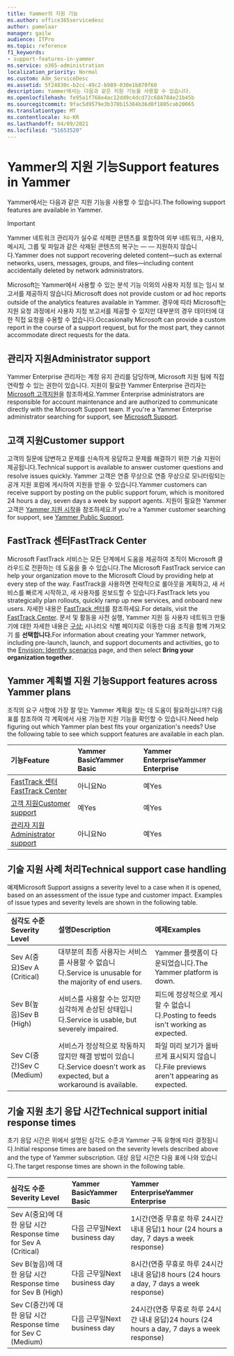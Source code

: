 ```yaml
---
title: Yammer의 지원 기능
ms.author: office365servicedesc
author: pamelaar
manager: gailw
audience: ITPro
ms.topic: reference
f1_keywords:
- support-features-in-yammer
ms.service: o365-administration
localization_priority: Normal
ms.custom: Adm_ServiceDesc
ms.assetid: 5f24830c-b2cc-49c2-b989-030e1b870f60
description: Yammer에서는 다음과 같은 지원 기능을 사용할 수 있습니다.
ms.openlocfilehash: fe95a1f768e4ac12dd9c4dcd72c684784e21b45b
ms.sourcegitcommit: 9fac5d9579e3b370b15384b36d0f1805cab20065
ms.translationtype: MT
ms.contentlocale: ko-KR
ms.lasthandoff: 04/09/2021
ms.locfileid: "51653520"
---
```

# <a name="support-features-in-yammer"></a><span data-ttu-id="6aaf4-103">Yammer의 지원 기능</span><span class="sxs-lookup"><span data-stu-id="6aaf4-103">Support features in Yammer</span></span>

<span data-ttu-id="6aaf4-104">Yammer에서는 다음과 같은 지원 기능을 사용할 수 있습니다.</span><span class="sxs-lookup"><span data-stu-id="6aaf4-104">The following support features are available in Yammer.</span></span>
  
> [!IMPORTANT]
> <span data-ttu-id="6aaf4-105">Yammer 네트워크 관리자가 실수로 삭제한 콘텐츠를 포함하여 외부 네트워크, 사용자, 메시지, 그룹 및 파일과 같은 삭제된 콘텐츠의 복구는 &mdash; &mdash; 지원하지 않습니다.</span><span class="sxs-lookup"><span data-stu-id="6aaf4-105">Yammer does not support recovering deleted content&mdash;such as external networks, users, messages, groups, and files&mdash;including content accidentally deleted by network administrators.</span></span>
>
> <span data-ttu-id="6aaf4-106">Microsoft는 Yammer에서 사용할 수 있는 분석 기능 이외의 사용자 지정 또는 임시 보고서를 제공하지 않습니다.</span><span class="sxs-lookup"><span data-stu-id="6aaf4-106">Microsoft does not provide custom or ad hoc reports outside of the analytics features available in Yammer.</span></span> <span data-ttu-id="6aaf4-107">경우에 따라 Microsoft는 지원 요청 과정에서 사용자 지정 보고서를 제공할 수 있지만 대부분의 경우 데이터에 대한 직접 요청을 수용할 수 없습니다.</span><span class="sxs-lookup"><span data-stu-id="6aaf4-107">Occasionally Microsoft can provide a custom report in the course of a support request, but for the most part, they cannot accommodate direct requests for the data.</span></span>

## <a name="administrator-support"></a><span data-ttu-id="6aaf4-108">관리자 지원</span><span class="sxs-lookup"><span data-stu-id="6aaf4-108">Administrator support</span></span>

<span data-ttu-id="6aaf4-p102">Yammer Enterprise 관리자는 계정 유지 관리를 담당하며, Microsoft 지원 팀에 직접 연락할 수 있는 권한이 있습니다. 지원이 필요한 Yammer Enterprise 관리자는 [Microsoft 고객지원](https://go.microsoft.com/fwlink/p/?LinkId=330922)을 참조하세요.</span><span class="sxs-lookup"><span data-stu-id="6aaf4-p102">Yammer Enterprise administrators are responsible for account maintenance and are authorized to communicate directly with the Microsoft Support team. If you're a Yammer Enterprise administrator searching for support, see [Microsoft Support](https://go.microsoft.com/fwlink/p/?LinkId=330922).</span></span>

## <a name="customer-support"></a><span data-ttu-id="6aaf4-111">고객 지원</span><span class="sxs-lookup"><span data-stu-id="6aaf4-111">Customer support</span></span>

<span data-ttu-id="6aaf4-112">고객의 질문에 답변하고 문제를 신속하게 응답하고 문제를 해결하기 위한 기술 지원이 제공됩니다.</span><span class="sxs-lookup"><span data-stu-id="6aaf4-112">Technical support is available to answer customer questions and resolve issues quickly.</span></span> <span data-ttu-id="6aaf4-113">Yammer 고객은 연중 무상으로 연중 무상으로 모니터링되는 공개 지원 포럼에 게시하여 지원을 받을 수 있습니다.</span><span class="sxs-lookup"><span data-stu-id="6aaf4-113">Yammer customers can receive support by posting on the public support forum, which is monitored 24 hours a day, seven days a week by support agents.</span></span> <span data-ttu-id="6aaf4-114">지원이 필요한 Yammer 고객은 [Yammer 지원 시작](https://go.microsoft.com/fwlink/p/?LinkId=330921)을 참조하세요.</span><span class="sxs-lookup"><span data-stu-id="6aaf4-114">If you're a Yammer customer searching for support, see [Yammer Public Support](https://go.microsoft.com/fwlink/p/?LinkId=330921).</span></span>
   
## <a name="fasttrack-center"></a><span data-ttu-id="6aaf4-115">FastTrack 센터</span><span class="sxs-lookup"><span data-stu-id="6aaf4-115">FastTrack Center</span></span>

<span data-ttu-id="6aaf4-116">Microsoft FastTrack 서비스는 모든 단계에서 도움을 제공하여 조직이 Microsoft 클라우드로 전환하는 데 도움을 줄 수 있습니다.</span><span class="sxs-lookup"><span data-stu-id="6aaf4-116">The Microsoft FastTrack service can help your organization move to the Microsoft Cloud by providing help at every step of the way.</span></span> <span data-ttu-id="6aaf4-117">FastTrack을 사용하면 전략적으로 롤아웃을 계획하고, 새 서비스를 빠르게 시작하고, 새 사용자를 온보드할 수 있습니다.</span><span class="sxs-lookup"><span data-stu-id="6aaf4-117">FastTrack lets you strategically plan rollouts, quickly ramp up new services, and onboard new users.</span></span> <span data-ttu-id="6aaf4-118">자세한 내용은 [FastTrack 센터](https://go.microsoft.com/fwlink/?LinkID=518597&amp;clcid=0x409)를 참조하세요.</span><span class="sxs-lookup"><span data-stu-id="6aaf4-118">For details, visit the [FastTrack Center](https://go.microsoft.com/fwlink/?LinkID=518597&amp;clcid=0x409).</span></span> <span data-ttu-id="6aaf4-119">문서 및 활동을 사전 실행, Yammer 지원 등 사용자 네트워크 만들기에 대한 자세한 내용은 [구상:](https://fasttrack.microsoft.com/office/envision/identify-scenarios) 시나리오 식별 페이지로 이동한 다음 조직을 함께 가져오기 를 **선택합니다.**</span><span class="sxs-lookup"><span data-stu-id="6aaf4-119">For information about creating your Yammer network, including pre-launch, launch, and support documents and activities, go to the [Envision: Identify scenarios](https://fasttrack.microsoft.com/office/envision/identify-scenarios) page, and then select **Bring your organization together**.</span></span>

## <a name="support-features-across-yammer-plans"></a><span data-ttu-id="6aaf4-120">Yammer 계획별 지원 기능</span><span class="sxs-lookup"><span data-stu-id="6aaf4-120">Support features across Yammer plans</span></span>

<span data-ttu-id="6aaf4-p105">조직의 요구 사항에 가장 잘 맞는 Yammer 계획을 찾는 데 도움이 필요하십니까? 다음 표를 참조하여 각 계획에서 사용 가능한 지원 기능을 확인할 수 있습니다.</span><span class="sxs-lookup"><span data-stu-id="6aaf4-p105">Need help figuring out which Yammer plan best fits your organization's needs? Use the following table to see which support features are available in each plan.</span></span>
  
|<span data-ttu-id="6aaf4-123">**기능**</span><span class="sxs-lookup"><span data-stu-id="6aaf4-123">**Feature**</span></span>|<span data-ttu-id="6aaf4-124">**Yammer Basic**</span><span class="sxs-lookup"><span data-stu-id="6aaf4-124">**Yammer Basic**</span></span>|<span data-ttu-id="6aaf4-125">**Yammer Enterprise**</span><span class="sxs-lookup"><span data-stu-id="6aaf4-125">**Yammer Enterprise**</span></span>|
|:-----|:-----|:-----|
|[<span data-ttu-id="6aaf4-126">FastTrack 센터</span><span class="sxs-lookup"><span data-stu-id="6aaf4-126">FastTrack Center</span></span>](https://go.microsoft.com/fwlink/?LinkID=518597&amp;clcid=0x409) <br/> |<span data-ttu-id="6aaf4-127">아니요</span><span class="sxs-lookup"><span data-stu-id="6aaf4-127">No</span></span>  <br/> |<span data-ttu-id="6aaf4-128">예</span><span class="sxs-lookup"><span data-stu-id="6aaf4-128">Yes</span></span>  <br/> |
|[<span data-ttu-id="6aaf4-129">고객 지원</span><span class="sxs-lookup"><span data-stu-id="6aaf4-129">Customer support</span></span>](support-features-in-yammer.md#customer-support) <br/> |<span data-ttu-id="6aaf4-130">예</span><span class="sxs-lookup"><span data-stu-id="6aaf4-130">Yes</span></span>  <br/> |<span data-ttu-id="6aaf4-131">예</span><span class="sxs-lookup"><span data-stu-id="6aaf4-131">Yes</span></span>  <br/> |
|[<span data-ttu-id="6aaf4-132">관리자 지원</span><span class="sxs-lookup"><span data-stu-id="6aaf4-132">Administrator support</span></span>](support-features-in-yammer.md#administrator-support) <br/> |<span data-ttu-id="6aaf4-133">아니요</span><span class="sxs-lookup"><span data-stu-id="6aaf4-133">No</span></span>  <br/> |<span data-ttu-id="6aaf4-134">예</span><span class="sxs-lookup"><span data-stu-id="6aaf4-134">Yes</span></span>  <br/> |
 
## <a name="technical-support-case-handling"></a><span data-ttu-id="6aaf4-135">기술 지원 사례 처리</span><span class="sxs-lookup"><span data-stu-id="6aaf4-135">Technical support case handling</span></span>

<span data-ttu-id="6aaf4-p106">예제</span><span class="sxs-lookup"><span data-stu-id="6aaf4-p106">Microsoft Support assigns a severity level to a case when it is opened, based on an assessment of the issue type and customer impact. Examples of issue types and severity levels are shown in the following table.</span></span> 
  
|<span data-ttu-id="6aaf4-138">**심각도 수준**</span><span class="sxs-lookup"><span data-stu-id="6aaf4-138">**Severity Level**</span></span>|<span data-ttu-id="6aaf4-139">**설명**</span><span class="sxs-lookup"><span data-stu-id="6aaf4-139">**Description**</span></span>|<span data-ttu-id="6aaf4-140">**예제**</span><span class="sxs-lookup"><span data-stu-id="6aaf4-140">**Examples**</span></span>|
|:-----|:-----|:-----|
|<span data-ttu-id="6aaf4-141">Sev A(중요)</span><span class="sxs-lookup"><span data-stu-id="6aaf4-141">Sev A (Critical)</span></span>  <br/> |<span data-ttu-id="6aaf4-142">대부분의 최종 사용자는 서비스를 사용할 수 없습니다.</span><span class="sxs-lookup"><span data-stu-id="6aaf4-142">Service is unusable for the majority of end users.</span></span>  <br/> |<span data-ttu-id="6aaf4-143">Yammer 플랫폼이 다운되었습니다.</span><span class="sxs-lookup"><span data-stu-id="6aaf4-143">The Yammer platform is down.</span></span>  <br/> |
|<span data-ttu-id="6aaf4-144">Sev B(높음)</span><span class="sxs-lookup"><span data-stu-id="6aaf4-144">Sev B (High)</span></span>  <br/> |<span data-ttu-id="6aaf4-145">서비스를 사용할 수는 있지만 심각하게 손상된 상태입니다.</span><span class="sxs-lookup"><span data-stu-id="6aaf4-145">Service is usable, but severely impaired.</span></span>  <br/> |<span data-ttu-id="6aaf4-146">피드에 정상적으로 게시할 수 없습니다.</span><span class="sxs-lookup"><span data-stu-id="6aaf4-146">Posting to feeds isn't working as expected.</span></span>  <br/> |
|<span data-ttu-id="6aaf4-147">Sev C(중간)</span><span class="sxs-lookup"><span data-stu-id="6aaf4-147">Sev C (Medium)</span></span>  <br/> |<span data-ttu-id="6aaf4-148">서비스가 정상적으로 작동하지 않지만 해결 방법이 있습니다.</span><span class="sxs-lookup"><span data-stu-id="6aaf4-148">Service doesn't work as expected, but a workaround is available.</span></span>  <br/> |<span data-ttu-id="6aaf4-149">파일 미리 보기가 올바르게 표시되지 않습니다.</span><span class="sxs-lookup"><span data-stu-id="6aaf4-149">File previews aren't appearing as expected.</span></span>  <br/> |

## <a name="technical-support-initial-response-times"></a><span data-ttu-id="6aaf4-150">기술 지원 초기 응답 시간</span><span class="sxs-lookup"><span data-stu-id="6aaf4-150">Technical support initial response times</span></span>

<span data-ttu-id="6aaf4-151">초기 응답 시간은 위에서 설명된 심각도 수준과 Yammer 구독 유형에 따라 결정됩니다.</span><span class="sxs-lookup"><span data-stu-id="6aaf4-151">Initial response times are based on the severity levels described above and the type of Yammer subscription.</span></span> <span data-ttu-id="6aaf4-152">대상 응답 시간은 다음 표에 나와 있습니다.</span><span class="sxs-lookup"><span data-stu-id="6aaf4-152">The target response times are shown in the following table.</span></span>
  
|<span data-ttu-id="6aaf4-153">**심각도 수준**</span><span class="sxs-lookup"><span data-stu-id="6aaf4-153">**Severity Level**</span></span>|<span data-ttu-id="6aaf4-154">**Yammer Basic**</span><span class="sxs-lookup"><span data-stu-id="6aaf4-154">**Yammer Basic**</span></span>|<span data-ttu-id="6aaf4-155">**Yammer Enterprise**</span><span class="sxs-lookup"><span data-stu-id="6aaf4-155">**Yammer Enterprise**</span></span>|
|:-----|:-----|:-----|
|<span data-ttu-id="6aaf4-156">Sev A(중요)에 대한 응답 시간</span><span class="sxs-lookup"><span data-stu-id="6aaf4-156">Response time for Sev A (Critical)</span></span>  <br/> |<span data-ttu-id="6aaf4-157">다음 근무일</span><span class="sxs-lookup"><span data-stu-id="6aaf4-157">Next business day</span></span>  <br/> |<span data-ttu-id="6aaf4-158">1시간(연중 무휴로 하루 24시간 내내 응답)</span><span class="sxs-lookup"><span data-stu-id="6aaf4-158">1 hour (24 hours a day, 7 days a week response)</span></span>  <br/> |
|<span data-ttu-id="6aaf4-159">Sev B(높음)에 대한 응답 시간</span><span class="sxs-lookup"><span data-stu-id="6aaf4-159">Response time for Sev B (High)</span></span>  <br/> |<span data-ttu-id="6aaf4-160">다음 근무일</span><span class="sxs-lookup"><span data-stu-id="6aaf4-160">Next business day</span></span>  <br/> |<span data-ttu-id="6aaf4-161">8시간(연중 무휴로 하루 24시간 내내 응답)</span><span class="sxs-lookup"><span data-stu-id="6aaf4-161">8 hours (24 hours a day, 7 days a week response)</span></span>  <br/> |
|<span data-ttu-id="6aaf4-162">Sev C(중간)에 대한 응답 시간</span><span class="sxs-lookup"><span data-stu-id="6aaf4-162">Response time for Sev C (Medium)</span></span>  <br/> |<span data-ttu-id="6aaf4-163">다음 근무일</span><span class="sxs-lookup"><span data-stu-id="6aaf4-163">Next business day</span></span>  <br/> |<span data-ttu-id="6aaf4-164">24시간(연중 무휴로 하루 24시간 내내 응답)</span><span class="sxs-lookup"><span data-stu-id="6aaf4-164">24 hours (24 hours a day, 7 days a week response)</span></span>  <br/> |
